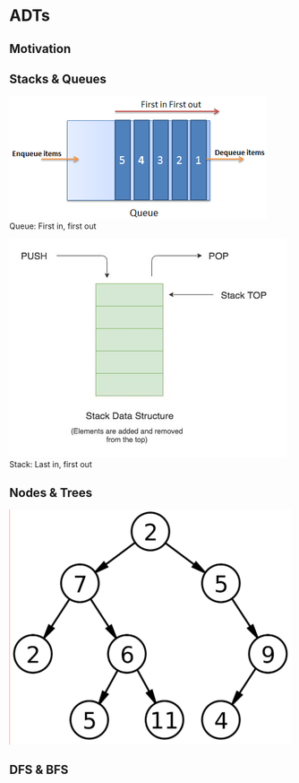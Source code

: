 
# ADTs  


## Motivation 


## Stacks & Queues
![Queue](./queue.png)
Queue: First in, first out

![Stack](./stack.jpg)
Stack: Last in, first out

## Nodes & Trees

![Binary Tree](./binary_tree.png)

## DFS & BFS
